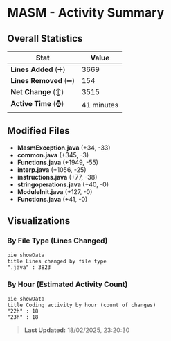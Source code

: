 # MASM - Activity Summary 

## Overall Statistics

| Stat                   | Value                                                             |
| ---------------------- | ----------------------------------------------------------------- |
| **Lines Added** (➕)   | 3669                                          |
| **Lines Removed** (➖) | 154                                        |
| **Net Change** (↕)    | 3515                |
| **Active Time** (⌚)   | 41 minutes |


## Modified Files
- **MasmException.java** (+34, -33)
- **common.java** (+345, -3)
- **Functions.java** (+1949, -55)
- **interp.java** (+1056, -25)
- **instructions.java** (+77, -38)
- **stringoperations.java** (+40, -0)
- **ModuleInit.java** (+127, -0)
- **Functions.java** (+41, -0)

## Visualizations

### By File Type (Lines Changed)

```mermaid
pie showData
title Lines changed by file type
".java" : 3823
```

### By Hour (Estimated Activity Count)

```mermaid
pie showData
title Coding activity by hour (count of changes)
"22h" : 18
"23h" : 18
```


> **Last Updated:** 18/02/2025, 23:20:30